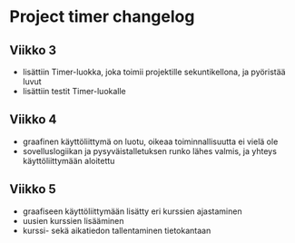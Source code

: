# Project timer changelog

## Viikko 3

- lisättiin Timer-luokka, joka toimii projektille sekuntikellona, ja pyöristää luvut
- lisättiin testit Timer-luokalle

## Viikko 4

- graafinen käyttöliittymä on luotu, oikeaa toiminnallisuutta ei vielä ole
- sovelluslogiikan ja pysyväistalletuksen runko lähes valmis, ja yhteys käyttöliittymään aloitettu

## Viikko 5

- graafiseen käyttöliittymään lisätty eri kurssien ajastaminen
- uusien kurssien lisääminen
- kurssi- sekä aikatiedon tallentaminen tietokantaan

